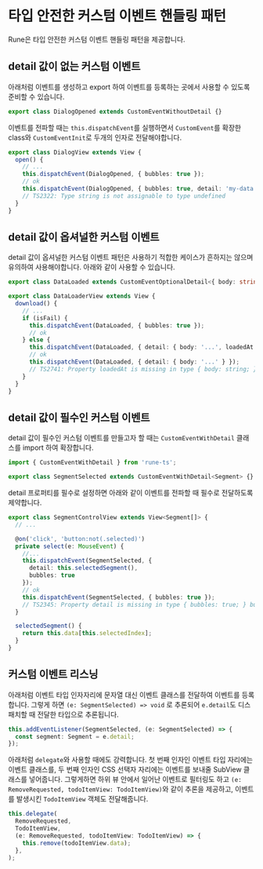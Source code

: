 # 타입 안전한 커스텀 이벤트 핸들링 패턴

Rune은 타입 안전한 커스텀 이벤트 핸들링 패턴을 제공합니다.


## detail 값이 없는 커스텀 이벤트

아래처럼 이벤트를 생성하고 export 하여 이벤트를 등록하는 곳에서 사용할 수 있도록 준비할 수 있습니다.

```typescript
export class DialogOpened extends CustomEventWithoutDetail {}
```

이벤트를 전파할 때는 `this.dispatchEvent`를 실행하면서 `CustomEvent`를 확장한 class와 `CustomEventInit`로 두개의 인자로 전달해야합니다.  

```typescript
export class DialogView extends View {
  open() {
    // ...
    this.dispatchEvent(DialogOpened, { bubbles: true });
    // ok
    this.dispatchEvent(DialogOpened, { bubbles: true, detail: 'my-data' });
    // TS2322: Type string is not assignable to type undefined
  }
}
```

## detail 값이 옵셔널한 커스텀 이벤트

detail 값이 옵셔널한 커스텀 이벤트 패턴은 사용하기 적합한 케이스가 흔하지는 않으며 유의하여 사용해야합니다. 아래와 같이 사용할 수 있습니다.

```typescript
export class DataLoaded extends CustomEventOptionalDetail<{ body: string; loadedAt: Date }> {}

export class DataLoaderView extends View {
  download() {
    // ...
    if (isFail) {
      this.dispatchEvent(DataLoaded, { bubbles: true });
      // ok  
    } else {
      this.dispatchEvent(DataLoaded, { detail: { body: '...', loadedAt: new Date() } });
      // ok
      this.dispatchEvent(DataLoaded, { detail: { body: '...' } });
      // TS2741: Property loadedAt is missing in type { body: string; } but required in type { body: string; loadedAt: Date; }  
    }
  }
}
```

## detail 값이 필수인 커스텀 이벤트

detail 값이 필수인 커스텀 이벤트를 만들고자 할 때는 `CustomEventWithDetail` 클래스를 import 하여 확장합니다.

```typescript
import { CustomEventWithDetail } from 'rune-ts';

export class SegmentSelected extends CustomEventWithDetail<Segment> {}
```

detail 프로퍼티를 필수로 설정하면 아래와 같이 이벤트를 전파할 때 필수로 전달하도록 제약합니다.

```typescript
export class SegmentControlView extends View<Segment[]> {
  // ...

  @on('click', 'button:not(.selected)')
  private select(e: MouseEvent) {
    //...
    this.dispatchEvent(SegmentSelected, {
      detail: this.selectedSegment(),
      bubbles: true
    });
    // ok
    this.dispatchEvent(SegmentSelected, { bubbles: true });
    // TS2345: Property detail is missing in type { bubbles: true; } but required in type CustomEventWithDetailInit<Segment>
  }

  selectedSegment() {
    return this.data[this.selectedIndex];
  }
}
```

## 커스텀 이벤트 리스닝

아래처럼 이벤트 타입 인자자리에 문자열 대신 이벤트 클래스를 전달하여 이벤트를 등록합니다. 그렇게 하면 `(e: SegmentSelected) => void` 로 추론되어 `e.detail`도 디스패치할 때 전달한 타입으로 추론됩니다.

```typescript
this.addEventListener(SegmentSelected, (e: SegmentSelected) => {
  const segment: Segment = e.detail;
});
```

아래처럼 `delegate`와 사용할 때에도 강력합니다. 첫 번째 인자인 이벤트 타입 자리에는 이벤트 클래스를, 두 번째 인자인 CSS 선택자 자리에는 이벤트를 보내줄 SubView 클래스를 넣어줍니다. 그렇게하면 하위 뷰 안에서 일어난 이벤트로 필터링도 하고 `(e: RemoveRequested, todoItemView: TodoItemView)`와 같이 추론을 제공하고, 이벤트를 발생시킨 `TodoItemView` 객체도 전달해줍니다. 

```typescript
this.delegate(
  RemoveRequested,
  TodoItemView,
  (e: RemoveRequested, todoItemView: TodoItemView) => {
    this.remove(todoItemView.data);
  },
);
```



